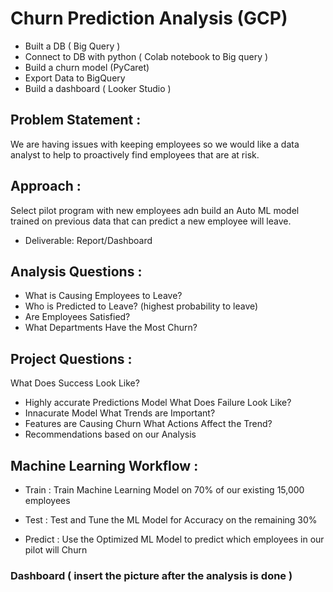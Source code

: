 
# Churn Prediction Analysis (GCP)

- Built a DB ( Big Query )
- Connect to DB with python ( Colab notebook to Big query )
- Build a churn model (PyCaret)
- Export Data to BigQuery
- Build a dashboard ( Looker Studio ) 

## Problem Statement :

We are having issues with keeping employees so we would like a data analyst to help to proactively find employees that are at risk.

## Approach : 

Select pilot program with new employees
adn build an Auto ML model trained on previous data that can predict a new employee will leave.
- Deliverable: Report/Dashboard

## Analysis Questions :

- What is Causing Employees to Leave?
- Who is Predicted to Leave? (highest probability to leave)
- Are Employees Satisfied?
- What Departments Have the Most Churn?

## Project Questions : 

What Does Success Look Like? 
- Highly accurate Predictions Model
What Does Failure Look Like?
- Innacurate Model 
What Trends are Important?
- Features are Causing Churn 
What Actions Affect the Trend?
- Recommendations based on our Analysis

## Machine Learning Workflow : 

- Train : Train Machine Learning Model on 70% of our existing 15,000 employees

- Test : Test and Tune the ML Model for Accuracy on the remaining 30%

- Predict : Use the Optimized ML Model to predict which employees in our pilot will Churn

### Dashboard ( insert the picture after the analysis is done )